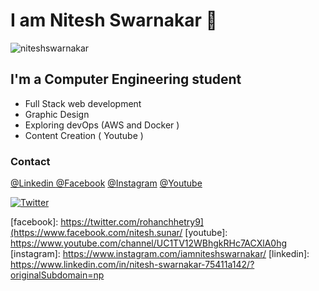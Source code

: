 <!--
**niteshswarnakar/niteshswarnakar** is a ✨ _special_ ✨ repository because its `README.md` (this file) appears on your GitHub profile.

Here are some ideas to get you started:


-->

# I am Nitesh Swarnakar 👋

<p align="left"> <img src="https://komarev.com/ghpvc/?username=niteshswarnakar&label=Profile%20views&color=0e75b6&style=flat" alt="niteshswarnakar" /> </p>

## I'm a Computer Engineering student

- Full Stack web development
- Graphic Design
- Exploring devOps (AWS and Docker )
- Content Creation ( Youtube )

<h3 align="left">Contact</h3>
<a href = "https://np.linkedin.com/in/nitesh-swarnakar-75411a142">@Linkedin </a>
<a href = "https://www.facebook.com/nitesh.sunar/">@Facebook</a>
<a href = "https://www.instagram.com/iamniteshswarnakar/">@Instagram</a>
<a href = "https://www.instagram.com/iamniteshswarnakar/](https://www.youtube.com/channel/UC1TV12WBhgkRHc7ACXlA0hg">@Youtube</a>

[![Twitter](https://img.shields.io/badge/-Twitter-%231DA1F2?style=flat&logo=twitter&logoColor=white)](https://twitter.com/NiteshSwarnakar)

[facebook]: https://twitter.com/rohanchhetry9](https://www.facebook.com/nitesh.sunar/
[youtube]: https://www.youtube.com/channel/UC1TV12WBhgkRHc7ACXlA0hg
[instagram]: https://www.instagram.com/iamniteshswarnakar/
[linkedin]: https://www.linkedin.com/in/nitesh-swarnakar-75411a142/?originalSubdomain=np

<!--
![GitHub Stats](https://github-readme-stats.vercel.app/api?username=niteshswarnakar&theme=radical)
-->

